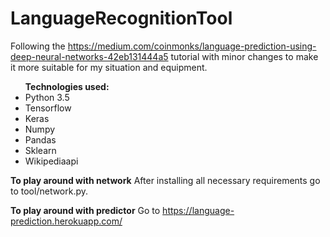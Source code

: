 # LanguageRecognitionTool
Following the https://medium.com/coinmonks/language-prediction-using-deep-neural-networks-42eb131444a5 tutorial with minor changes to make it more suitable for my situation and equipment. 

<ul>
  <b>Technologies used:</b>

<li>Python 3.5</li>
<li>Tensorflow</li>
<li>Keras</li>
<li>Numpy</li>
<li>Pandas</li>
<li>Sklearn</li>
<li>Wikipediaapi</li>
</ul>

<b>To play around with network</b>
After installing all necessary requirements go to tool/network.py. 

<b>To play around with predictor</b>
Go to https://language-prediction.herokuapp.com/ 

